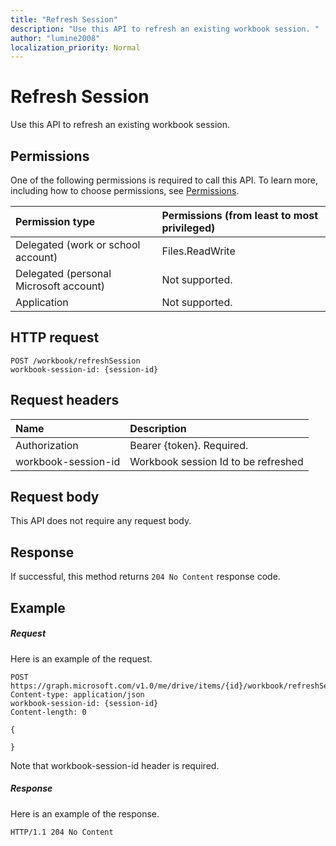 ```yaml
---
title: "Refresh Session"
description: "Use this API to refresh an existing workbook session. "
author: "lumine2008"
localization_priority: Normal
---
```


# Refresh Session

Use this API to refresh an existing workbook session. 

## Permissions
One of the following permissions is required to call this API. To learn more, including how to choose permissions, see [Permissions](/graph/permissions-reference).

|Permission type      | Permissions (from least to most privileged)              |
|:--------------------|:---------------------------------------------------------|
|Delegated (work or school account) | Files.ReadWrite    |
|Delegated (personal Microsoft account) | Not supported.    |
|Application | Not supported. |

## HTTP request
<!-- { "blockType": "ignored" } -->
```http
POST /workbook/refreshSession
workbook-session-id: {session-id}
```
## Request headers
| Name       | Description|
|:---------------|:----------|
| Authorization  | Bearer {token}. Required. |
| workbook-session-id | Workbook session Id to be refreshed |

## Request body
This API does not require any request body.

## Response

If successful, this method returns `204 No Content` response code.

## Example
##### Request
Here is an example of the request.
<!-- {
  "blockType": "request",
  "name": "refresh_excel_session"
}-->
```http
POST https://graph.microsoft.com/v1.0/me/drive/items/{id}/workbook/refreshSession
Content-type: application/json
workbook-session-id: {session-id}
Content-length: 0

{

}
```

Note that workbook-session-id header is required. 


##### Response
Here is an example of the response. 

<!-- {
  "blockType": "response",
  "truncated": true
} -->
```http
HTTP/1.1 204 No Content
```

<!-- {
  "type": "#page.annotation",
  "suppressions": [
    "Warning: refresh_excel_session//api-reference/v1.0/api/workbook-refreshsession.md:
      Request includes a non-standard header: workbook-session-id"
  ]
}-->
